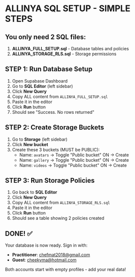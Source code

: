 # ALLINYA SQL SETUP - SIMPLE STEPS

## You only need 2 SQL files:
1. **ALLINYA_FULL_SETUP.sql** - Database tables and policies
2. **ALLINYA_STORAGE_RLS.sql** - Storage permissions

## STEP 1: Run Database Setup
1. Open Supabase Dashboard
2. Go to **SQL Editor** (left sidebar)
3. Click **New Query**
4. Copy ALL content from `ALLINYA_FULL_SETUP.sql`
5. Paste it in the editor
6. Click **Run** button
7. Should see "Success. No rows returned"

## STEP 2: Create Storage Buckets
1. Go to **Storage** (left sidebar)
2. Click **New bucket**
3. Create these 3 buckets (MUST be PUBLIC):
   - Name: `avatars` → Toggle "Public bucket" ON → Create
   - Name: `gallery` → Toggle "Public bucket" ON → Create  
   - Name: `videos` → Toggle "Public bucket" ON → Create

## STEP 3: Run Storage Policies
1. Go back to **SQL Editor**
2. Click **New Query**
3. Copy ALL content from `ALLINYA_STORAGE_RLS.sql`
4. Paste it in the editor
5. Click **Run** button
6. Should see a table showing 2 policies created

## DONE! ✅

Your database is now ready. Sign in with:
- **Practitioner**: chefmat2018@gmail.com
- **Guest**: cheekyma@hotmail.com

Both accounts start with empty profiles - add your real data!